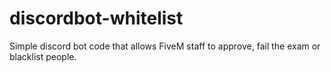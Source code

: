 # discordbot-whitelist
Simple discord bot code that allows FiveM staff to approve, fail the exam or blacklist people.

